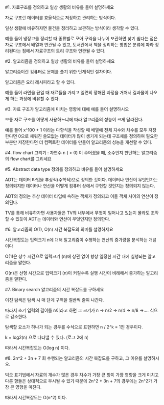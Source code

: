#1. 자료구조를 정의하고 일상 생활의 비유를 들어 설명하세요

자료 구조란 데이터를 효율적으로 저장하고 관리하는 방식이다.

일상 생활에 비유하자면 물건을 정리하고 보관하는 방식이라 생각할 수 있다.

예를 들어 냉장고를 정리할 때 종류별로 모아 구역을 나누어 보관하면 찾기 쉽다는 점은 자료 구조에서 배열과 연관될 수 있고, 도서관에서 책을 정리하는 방법은 분류에 따라 정리된다는 점에서 자료구조의 트리 구조와 연관될 수 있다.



#2. 알고리즘을 정의하고 일상 생활의 비유를 들어 설명하세요

알고리즘이란 컴퓨터로 문제를 풀기 위한 단계적인 절차이다.

알고리즘은 요리 레시피라고 할 수 있다.

예를 들어 라면을 끓일 때 재료들을 가지고 일련의 정해진 과정을 거쳐서 결과물이 나오게 하는 과정에 비유할 수 있다.



#3. 자료 구조가 알고리즘에 미치는 영향에 대해 예를 들어 설명하시오

보통 자료 구조를 어떻게 사용하느냐에 따라 알고리즘의 성능이 크게 달라진다.

예를 들어 x^100 + 1 이라는 다항식을 작성할 때 배열에 전체 지수와 차수를 모두 저장한다면 0으로 채워진 쓸모없는 데이터가 많이 생기게 되는데 구조체를 정의하여 필요한 부분만 저장한다면 더 컴펙트한 데이터를 만들어 알고리즘의 성능을 개선할 수 있다.



#4. flow chart 그리기 : 자연수 n ( > 0) 이 주어졌을 때, 소수인지 판단하는 알고리즘의 flow chart를 그리세요


#5. Abstract data type 정의를 정의하고 비유를 들어 설명하세요



ADT는 데이터 타입을 추상적(수학적)으로 정의한 것이다. 데이터나 연산이 무엇인가는 정의되지만 데이터나 연산을 어떻게 컴퓨터 상에서 구현할 것인지는 정의되지 않는다.

ADT의 정의는 추상 데이터 타입에 속하는 객체가 정의되고 이들 객체 사이의 연산이 정의된다.

TV를 통해 비유하자면 사용자들은 TV의 내부에서 무엇이 일어나고 있는지 몰라도 조작할 수 있듯이 ADT는 데이터와 연산이 무엇인지만 정의한다.



#6. 알고리즘의 O(1), O(n) 시간 복잡도의 의미를 설명하세요

시간복잡도는 입력크기 n에 대해 알고리즘이 수행하는 연산의 증가량을 분석하는 개념이다

O(1)은 상수 시간으로 입력크기 (n)에 상관 없이 항상 일정한 시간 내에 실행되는 알고리즘을 말한다.

O(n)은 선형 시간으로 입력크기 (n)이 커질수록 실행 시간이 비례해서 증가하는 알고리즘을 말한다.



#7. Binary search 알고리즘의 시간 복잡도를 구하세요

이진 탐색은 탐색 시 매 단계 구역을 절반씩 줄여 나간다.

따라서 초기 입력의 길이를 n이라고 하면 그 크기가 n -> n/2 -> n/4 -> n/8 ->.... 식으로 감소한다.

탐색할 요소가 하나가 되는 경우를 수식으로 표현하면 n / 2^k = 1인 경우이다.

k = log2(n) 으로 나타낼 수 있다. (로그 2에 n)

따라서 시간복잡도는 O(log n) 이다.



#8. 2n^2 + 3n + 7 회 수행되는 알고리즘의 시간 복잡도를 구하고, 그 이유를 설명하시오.

빅오 표기법에서 자료의 개수가 많은 경우 차수가 가장 큰 항이 가장 영향을 크게 미치고 다른 항들은 상대적으로 무시될 수 있기 때문에 2n^2 + 3n + 7의 경우에는 2n^2가 가장 큰 영향을 미친다.

따라서 시간복잡도는 O(n^2) 이다.
